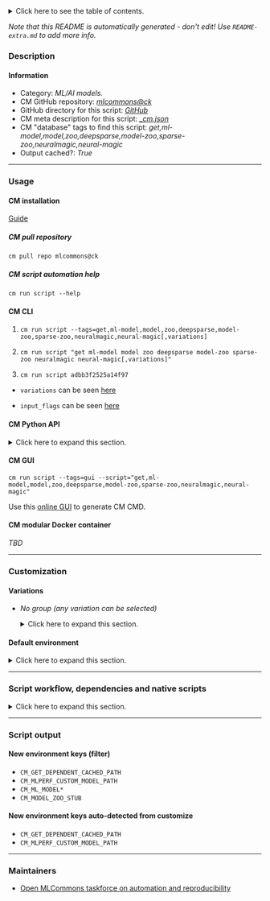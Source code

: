 <details>
<summary>Click here to see the table of contents.</summary>

* [Description](#description)
* [Information](#information)
* [Usage](#usage)
  * [ CM installation](#cm-installation)
  * [ CM script automation help](#cm-script-automation-help)
  * [ CM CLI](#cm-cli)
  * [ CM Python API](#cm-python-api)
  * [ CM GUI](#cm-gui)
  * [ CM modular Docker container](#cm-modular-docker-container)
* [Customization](#customization)
  * [ Variations](#variations)
  * [ Default environment](#default-environment)
* [Script workflow, dependencies and native scripts](#script-workflow-dependencies-and-native-scripts)
* [Script output](#script-output)
* [New environment keys (filter)](#new-environment-keys-(filter))
* [New environment keys auto-detected from customize](#new-environment-keys-auto-detected-from-customize)
* [Maintainers](#maintainers)

</details>

*Note that this README is automatically generated - don't edit! Use `README-extra.md` to add more info.*

### Description

#### Information

* Category: *ML/AI models.*
* CM GitHub repository: *[mlcommons@ck](https://github.com/mlcommons/ck/tree/master/cm-mlops)*
* GitHub directory for this script: *[GitHub](https://github.com/mlcommons/ck/tree/master/cm-mlops/script/get-ml-model-neuralmagic-zoo)*
* CM meta description for this script: *[_cm.json](_cm.json)*
* CM "database" tags to find this script: *get,ml-model,model,zoo,deepsparse,model-zoo,sparse-zoo,neuralmagic,neural-magic*
* Output cached?: *True*
___
### Usage

#### CM installation

[Guide](https://github.com/mlcommons/ck/blob/master/docs/installation.md)

##### CM pull repository

```cm pull repo mlcommons@ck```

##### CM script automation help

```cm run script --help```

#### CM CLI

1. `cm run script --tags=get,ml-model,model,zoo,deepsparse,model-zoo,sparse-zoo,neuralmagic,neural-magic[,variations] `

2. `cm run script "get ml-model model zoo deepsparse model-zoo sparse-zoo neuralmagic neural-magic[,variations]" `

3. `cm run script adbb3f2525a14f97 `

* `variations` can be seen [here](#variations)

* `input_flags` can be seen [here](#script-flags-mapped-to-environment)

#### CM Python API

<details>
<summary>Click here to expand this section.</summary>

```python

import cmind

r = cmind.access({'action':'run'
                  'automation':'script',
                  'tags':'get,ml-model,model,zoo,deepsparse,model-zoo,sparse-zoo,neuralmagic,neural-magic'
                  'out':'con',
                  ...
                  (other input keys for this script)
                  ...
                 })

if r['return']>0:
    print (r['error'])

```

</details>


#### CM GUI

```cm run script --tags=gui --script="get,ml-model,model,zoo,deepsparse,model-zoo,sparse-zoo,neuralmagic,neural-magic"```

Use this [online GUI](https://cKnowledge.org/cm-gui/?tags=get,ml-model,model,zoo,deepsparse,model-zoo,sparse-zoo,neuralmagic,neural-magic) to generate CM CMD.

#### CM modular Docker container

*TBD*

___
### Customization


#### Variations

  * *No group (any variation can be selected)*
    <details>
    <summary>Click here to expand this section.</summary>

    * `_bert-base-pruned95_obs_quant-none`
      - Aliases: `_model-stub.zoo:nlp/question_answering/bert-base/pytorch/huggingface/squad/pruned95_obs_quant-none`
      - Environment variables:
        - *CM_MODEL_ZOO_STUB*: `zoo:nlp/question_answering/bert-base/pytorch/huggingface/squad/pruned95_obs_quant-none`
        - *CM_ML_MODEL_FULL_NAME*: `bert-base-pruned95_obs_quant-none-bert-99`
        - *CM_ML_MODEL_STARTING_WEIGHTS_FILENAME*: `https://huggingface.co/bert-large-uncased`
        - *CM_ML_MODEL_WEIGHT_TRANSFORMATIONS*: `quantization, unstructured pruning`
        - *CM_ML_MODEL_WEIGHTS_DATA_TYPE*: `int8`
        - *CM_ML_MODEL_INPUTS_DATA_TYPE*: `int64`
        - *CM_ML_MODEL_RETRAINING*: `yes`
      - Workflow:
    * `_mobilebert-14layer_pruned50-none-vnni`
      - Aliases: `_model-stub.zoo:nlp/question_answering/mobilebert-none/pytorch/huggingface/squad/14layer_pruned50-none-vnni`
      - Environment variables:
        - *CM_MODEL_ZOO_STUB*: `zoo:nlp/question_answering/mobilebert-none/pytorch/huggingface/squad/14layer_pruned50-none-vnni`
        - *CM_ML_MODEL_FULL_NAME*: `mobilebert-14layer_pruned50-none-vnni-bert-99`
        - *CM_ML_MODEL_STARTING_WEIGHTS_FILENAME*: `https://storage.googleapis.com/cloud-tpu-checkpoints/mobilebert/uncased_L-24_H-128_B-512_A-4_F-4_OPT.tar.gz`
        - *CM_ML_MODEL_WEIGHT_TRANSFORMATIONS*: `unstructured pruning`
        - *CM_ML_MODEL_WEIGHTS_DATA_TYPE*: `fp32`
        - *CM_ML_MODEL_INPUTS_DATA_TYPE*: `fp32`
        - *CM_ML_MODEL_RETRAINING*: `no`
      - Workflow:
    * `_mobilebert-14layer_pruned50_quant-none-vnni`
      - Aliases: `_model-stub.zoo:nlp/question_answering/mobilebert-none/pytorch/huggingface/squad/14layer_pruned50_quant-none-vnni`
      - Environment variables:
        - *CM_MODEL_ZOO_STUB*: `zoo:nlp/question_answering/mobilebert-none/pytorch/huggingface/squad/14layer_pruned50_quant-none-vnni`
        - *CM_ML_MODEL_FULL_NAME*: `mobilebert-14layer_pruned50_quant-none-vnni-bert-99`
        - *CM_ML_MODEL_STARTING_WEIGHTS_FILENAME*: `https://storage.googleapis.com/cloud-tpu-checkpoints/mobilebert/uncased_L-24_H-128_B-512_A-4_F-4_OPT.tar.gz`
        - *CM_ML_MODEL_WEIGHT_TRANSFORMATIONS*: `quantization, unstructured pruning`
        - *CM_ML_MODEL_WEIGHTS_DATA_TYPE*: `int8`
        - *CM_ML_MODEL_INPUTS_DATA_TYPE*: `int64`
        - *CM_ML_MODEL_RETRAINING*: `yes`
      - Workflow:
    * `_mobilebert-base_quant-none`
      - Aliases: `_model-stub.zoo:nlp/question_answering/mobilebert-none/pytorch/huggingface/squad/base_quant-none`
      - Environment variables:
        - *CM_MODEL_ZOO_STUB*: `zoo:nlp/question_answering/mobilebert-none/pytorch/huggingface/squad/base_quant-none`
        - *CM_ML_MODEL_FULL_NAME*: `mobilebert-base_quant-none-bert-99`
        - *CM_ML_MODEL_STARTING_WEIGHTS_FILENAME*: `https://storage.googleapis.com/cloud-tpu-checkpoints/mobilebert/uncased_L-24_H-128_B-512_A-4_F-4_OPT.tar.gz`
        - *CM_ML_MODEL_WEIGHT_TRANSFORMATIONS*: `quantization, unstructured pruning`
        - *CM_ML_MODEL_WEIGHTS_DATA_TYPE*: `int8`
        - *CM_ML_MODEL_INPUTS_DATA_TYPE*: `int64`
        - *CM_ML_MODEL_RETRAINING*: `yes`
      - Workflow:
    * `_mobilebert-none-base-none`
      - Aliases: `_model-stub.zoo:nlp/question_answering/mobilebert-none/pytorch/huggingface/squad/base-none`
      - Environment variables:
        - *CM_MODEL_ZOO_STUB*: `zoo:nlp/question_answering/mobilebert-none/pytorch/huggingface/squad/base-none`
        - *CM_ML_MODEL_FULL_NAME*: `mobilebert-none-base-none-bert-99`
        - *CM_ML_MODEL_STARTING_WEIGHTS_FILENAME*: `https://storage.googleapis.com/cloud-tpu-checkpoints/mobilebert/uncased_L-24_H-128_B-512_A-4_F-4_OPT.tar.gz`
        - *CM_ML_MODEL_WEIGHT_TRANSFORMATIONS*: `unstructured pruning`
        - *CM_ML_MODEL_WEIGHTS_DATA_TYPE*: `fp32`
        - *CM_ML_MODEL_INPUTS_DATA_TYPE*: `fp32`
        - *CM_ML_MODEL_RETRAINING*: `no`
      - Workflow:
    * `_model-stub.#`
      - Environment variables:
        - *CM_MODEL_ZOO_STUB*: `#`
      - Workflow:
    * `_obert-large-pruned95_quant-none-vnni`
      - Aliases: `_model-stub.zoo:nlp/question_answering/obert-large/pytorch/huggingface/squad/pruned95_quant-none-vnni`
      - Environment variables:
        - *CM_MODEL_ZOO_STUB*: `zoo:nlp/question_answering/obert-large/pytorch/huggingface/squad/pruned95_quant-none-vnni`
        - *CM_ML_MODEL_FULL_NAME*: `obert-large-pruned95_quant-none-vnni-bert-99`
        - *CM_ML_MODEL_STARTING_WEIGHTS_FILENAME*: `https://huggingface.co/bert-large-uncased`
        - *CM_ML_MODEL_WEIGHT_TRANSFORMATIONS*: `quantization, unstructured pruning`
        - *CM_ML_MODEL_WEIGHTS_DATA_TYPE*: `int8`
        - *CM_ML_MODEL_INPUTS_DATA_TYPE*: `int64`
        - *CM_ML_MODEL_RETRAINING*: `yes`
      - Workflow:
    * `_oberta-base-pruned90-quant-none`
      - Aliases: `_model-stub.zoo:nlp/question_answering/oberta-base/pytorch/huggingface/squad/pruned90_quant-none`
      - Environment variables:
        - *CM_MODEL_ZOO_STUB*: `zoo:nlp/question_answering/oberta-base/pytorch/huggingface/squad/pruned90_quant-none`
        - *CM_ML_MODEL_FULL_NAME*: `oberta-base-pruned90-quant-none-bert-99`
        - *CM_ML_MODEL_STARTING_WEIGHTS_FILENAME*: `https://huggingface.co/roberta-base`
        - *CM_ML_MODEL_WEIGHT_TRANSFORMATIONS*: `quantization, unstructured pruning`
        - *CM_ML_MODEL_WEIGHTS_DATA_TYPE*: `int8`
        - *CM_ML_MODEL_INPUTS_DATA_TYPE*: `int64`
        - *CM_ML_MODEL_RETRAINING*: `no`
      - Workflow:
    * `_roberta-base-pruned85-quant-none`
      - Aliases: `_model-stub.zoo:nlp/question_answering/roberta-base/pytorch/huggingface/squad/pruned85_quant-none`
      - Environment variables:
        - *CM_MODEL_ZOO_STUB*: `zoo:nlp/question_answering/roberta-base/pytorch/huggingface/squad/pruned85_quant-none`
        - *CM_ML_MODEL_FULL_NAME*: `roberta-base-pruned85-quant-none-bert-99`
        - *CM_ML_MODEL_STARTING_WEIGHTS_FILENAME*: `https://huggingface.co/roberta-base`
        - *CM_ML_MODEL_WEIGHT_TRANSFORMATIONS*: `quantization, unstructured pruning`
        - *CM_ML_MODEL_WEIGHTS_DATA_TYPE*: `int8`
        - *CM_ML_MODEL_INPUTS_DATA_TYPE*: `int64`
        - *CM_ML_MODEL_RETRAINING*: `no`
      - Workflow:

    </details>

#### Default environment

<details>
<summary>Click here to expand this section.</summary>

These keys can be updated via `--env.KEY=VALUE` or `env` dictionary in `@input.json` or using script flags.


</details>

___
### Script workflow, dependencies and native scripts

<details>
<summary>Click here to expand this section.</summary>

  1. ***Read "deps" on other CM scripts from [meta](https://github.com/mlcommons/ck/tree/master/cm-mlops/script/get-ml-model-neuralmagic-zoo/_cm.json)***
     * get,python3
       * CM names: `--adr.['python3', 'python']...`
       - CM script: [get-python3](https://github.com/mlcommons/ck/tree/master/cm-mlops/script/get-python3)
     * get,generic-python-lib,_sparsezoo
       - CM script: [get-generic-python-lib](https://github.com/mlcommons/ck/tree/master/cm-mlops/script/get-generic-python-lib)
  1. ***Run "preprocess" function from [customize.py](https://github.com/mlcommons/ck/tree/master/cm-mlops/script/get-ml-model-neuralmagic-zoo/customize.py)***
  1. Read "prehook_deps" on other CM scripts from [meta](https://github.com/mlcommons/ck/tree/master/cm-mlops/script/get-ml-model-neuralmagic-zoo/_cm.json)
  1. ***Run native script if exists***
     * [run.sh](https://github.com/mlcommons/ck/tree/master/cm-mlops/script/get-ml-model-neuralmagic-zoo/run.sh)
  1. Read "posthook_deps" on other CM scripts from [meta](https://github.com/mlcommons/ck/tree/master/cm-mlops/script/get-ml-model-neuralmagic-zoo/_cm.json)
  1. ***Run "postrocess" function from [customize.py](https://github.com/mlcommons/ck/tree/master/cm-mlops/script/get-ml-model-neuralmagic-zoo/customize.py)***
  1. Read "post_deps" on other CM scripts from [meta](https://github.com/mlcommons/ck/tree/master/cm-mlops/script/get-ml-model-neuralmagic-zoo/_cm.json)
</details>

___
### Script output
#### New environment keys (filter)

* `CM_GET_DEPENDENT_CACHED_PATH`
* `CM_MLPERF_CUSTOM_MODEL_PATH`
* `CM_ML_MODEL*`
* `CM_MODEL_ZOO_STUB`
#### New environment keys auto-detected from customize

* `CM_GET_DEPENDENT_CACHED_PATH`
* `CM_MLPERF_CUSTOM_MODEL_PATH`
___
### Maintainers

* [Open MLCommons taskforce on automation and reproducibility](https://github.com/mlcommons/ck/blob/master/docs/taskforce.md)
